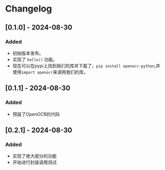 # Changelog

## [0.1.0] - 2024-08-30
### Added
- 初始版本发布。
- 实现了 `hello()` 功能。
- 现在可以在pypi上找到我们的库并下载了，`pip install openocr-python`,并使用`import openocr`来调用我们的库。

## [0.1.1] - 2024-08-30
### Added
- 预装了OpenOCR的代码

## [0.2.1] - 2024-08-30
### Added
- 实现了绝大部分的功能
- 开始进行封装调用测试